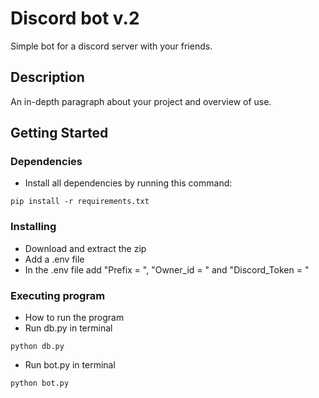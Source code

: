 # Discord bot v.2

Simple bot for a discord server with your friends.

## Description

An in-depth paragraph about your project and overview of use.

## Getting Started

### Dependencies

* Install all dependencies by running this command:
```
pip install -r requirements.txt
```

### Installing

* Download and extract the zip
* Add a .env file
* In the .env file add "Prefix = <your prefix>", "Owner_id = <your discord name>" and "Discord_Token = <token of your discord bot>"

### Executing program

* How to run the program
* Run db.py in terminal
```
python db.py
```
* Run bot.py in terminal
```
python bot.py
```
